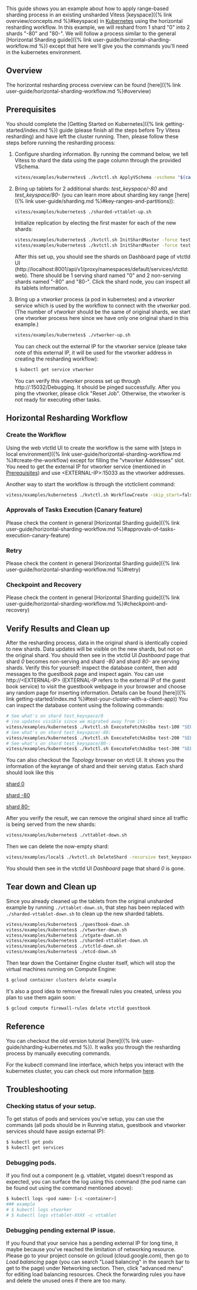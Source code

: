 This guide shows you an example about how to apply range-based sharding
process in an existing unsharded Vitess [keyspace]({% link overview/concepts.md %}#keyspace)
in [Kubernetes](https://kubernetes.io/) using the horizontal resharding workflow.
In this example, we will reshard from 1 shard "0" into 2 shards "-80" and "80-".
We will follow a process similar to the general
[Horizontal Sharding guide]({% link user-guide/horizontal-sharding-workflow.md %})
except that here we'll give you the commands you'll need in the kubernetes
environment.

## Overview

The horizontal resharding process overview can be found
[here]({% link user-guide/horizontal-sharding-workflow.md %}#overview) 

## Prerequisites

You should complete the [Getting Started on Kubernetes]({% link getting-started/index.md %})
guide (please finish all the steps before Try Vitess resharding) and have left
the cluster running. Then, please follow these steps before running the
resharding process:

1.  Configure sharding information. By running the command below, we tell
    Vitess to shard the data using the page column through the provided VSchema.

    ``` sh
    vitess/examples/kubernetes$ ./kvtctl.sh ApplyVSchema -vschema "$(cat vschema.json)" test_keyspace
    ```

1.  Bring up tablets for 2 additional shards:  *test_keyspace/-80* and
    *test_keyspace/80-* (you can learn more about sharding key range
    [here]({% link user-guide/sharding.md %}#key-ranges-and-partitions)):

    ``` sh
    vitess/examples/kubernetes$ ./sharded-vttablet-up.sh
    ```

    Initialize replication by electing the first master for each of the new shards:

    ``` sh
    vitess/examples/kubernetes$ ./kvtctl.sh InitShardMaster -force test_keyspace/-80 test-200
    vitess/examples/kubernetes$ ./kvtctl.sh InitShardMaster -force test_keyspace/80- test-300
    ```

    After this set up, you should see the shards on Dashboard page of vtctld UI
    (http://localhost:8001/api/v1/proxy/namespaces/default/services/vtctld:web).
    There should be 1 serving shard named "0" and 2 non-serving shards named
    "-80" and "80-". Click the shard node, you can inspect all its tablets
    information.

1.  Bring up a *vtworker* process (a pod in kubernetes) and a *vtworker* service
    which is used by the workflow to connect with the *vtworker* pod. (The
    number of *vtworker* should be the same of original shards, we start one
    vtworker process here since we have only one original shard in this example.)

    ``` sh
    vitess/examples/kubernetes$ ./vtworker-up.sh
    ```

    You can check out the external IP for the vtworker service (please take note
    of this external IP, it will be used for the vtworker address in creating
    the resharding workflow):

    ``` sh
    $ kubectl get service vtworker
    ```

    You can verify this *vtworker* process set up through http://<EXTERNAL-IP>:15032/Debugging.
    It should be pinged successfully. After you ping the vtworker, please click
    "Reset Job". Otherwise, the vtworker is not ready for executing other tasks.

## Horizontal Resharding Workflow

### Create the Workflow

Using the web vtctld UI to create the workflow is the same with [steps in local
environment]({% link user-guide/horizontal-sharding-workflow.md %}#create-the-workflow)
except for filling the "vtworker Addresses" slot. You need to get the external
IP for vtworker service (mentioned in
[Prerequisites](#prerequisites)) and use
\<EXTERNAL-IP\>:15033 as the vtworker addresses.

Another way to start the workflow is through the vtctlclient command:

``` sh
vitess/examples/kubernetes$ ./kvtctl.sh WorkflowCreate -skip_start=false horizontal_resharding -keyspace=test_keyspace -vtworkers=<EXTERNAL-IP>:15033 -enable_approvals=true
```

### Approvals of Tasks Execution (Canary feature)

Please check the content in general 
[Horizontal Sharding guide]({% link user-guide/horizontal-sharding-workflow.md %}#approvals-of-tasks-execution-canary-feature)

### Retry

Please check the content in general 
[Horizontal Sharding guide]({% link user-guide/horizontal-sharding-workflow.md %}#retry)

### Checkpoint and Recovery

Please check the content in general 
[Horizontal Sharding guide]({% link user-guide/horizontal-sharding-workflow.md %}#checkpoint-and-recovery)

## Verify Results and Clean up

After the resharding process, data in the original shard is identically copied
to new shards. Data updates will be visible on the new shards, but not on the
original shard. You should then see in the vtctld UI *Dashboard* page that shard
*0* becomes non-serving and shard *-80* and shard *80-* are serving shards.
Verify this for yourself: inspect the database content,
then add messages to the guestbook page and inspect again. You can use
http://\<EXTERNAL-IP\> (EXTERNAL-IP refers to the external IP of the guest book
service) to visit the guestbook webpage in your browser and choose any random
page for inserting information. Details can be found
[here]({% link getting-started/index.md %}#test-your-cluster-with-a-client-app))
You can inspect the database content using the following commands:

``` sh
# See what's on shard test_keyspace/0
# (no updates visible since we migrated away from it):
vitess/examples/kubernetes$ ./kvtctl.sh ExecuteFetchAsDba test-100 "SELECT * FROM messages"
# See what's on shard test_keyspace/-80:
vitess/examples/kubernetes$ ./kvtctl.sh ExecuteFetchAsDba test-200 "SELECT * FROM messages"
# See what's on shard test_keyspace/80-:
vitess/examples/kubernetes$ ./kvtctl.sh ExecuteFetchAsDba test-300 "SELECT * FROM messages"
```

You can also checkout the *Topology* browser on vtctl UI. It shows you the
information of the keyrange of shard and their serving status. Each shard
should look like this

[shard 0](https://cloud.githubusercontent.com/assets/23492389/24313876/072f61e6-109c-11e7-938a-23b8398958aa.png)

[shard -80](https://cloud.githubusercontent.com/assets/23492389/24313813/bd11c824-109b-11e7-83d4-cca3f6093360.png)

[shard 80-](https://cloud.githubusercontent.com/assets/23492389/24313743/7f9ae1c4-109b-11e7-997a-774f4f16e473.png)

After you verify the result, we can remove the
original shard since all traffic is being served from the new shards:

``` sh
vitess/examples/kubernetes$ ./vttablet-down.sh
```

Then we can delete the now-empty shard:

``` sh
vitess/examples/local$ ./kvtctl.sh DeleteShard -recursive test_keyspace/0
```

You should then see in the vtctld UI *Dashboard* page that shard *0* is gone.

## Tear down and Clean up

Since you already cleaned up the tablets from the original unsharded example by
running `./vttablet-down.sh`, that step has been replaced with
`./sharded-vttablet-down.sh` to clean up the new sharded tablets.

``` sh
vitess/examples/kubernetes$ ./guestbook-down.sh
vitess/examples/kubernetes$ ./vtworker-down.sh
vitess/examples/kubernetes$ ./vtgate-down.sh
vitess/examples/kubernetes$ ./sharded-vttablet-down.sh
vitess/examples/kubernetes$ ./vtctld-down.sh
vitess/examples/kubernetes$ ./etcd-down.sh
```

Then tear down the Container Engine cluster itself, which will stop the virtual machines running on Compute Engine:

``` sh
$ gcloud container clusters delete example
```

It's also a good idea to remove the firewall rules you created, unless you plan to use them again soon:

``` sh
$ gcloud compute firewall-rules delete vtctld guestbook
```

## Reference

You can checkout the old version tutorial [here]({% link user-guide/sharding-kubernetes.md %}).
It walks you through the resharding process by manually executing commands.

For the kubectl command line interface, which helps you interact with the
kubernetes cluster, you can check out more information
[here](https://kubernetes.io/docs/user-guide/kubectl-overview).

## Troubleshooting

### Checking status of your setup.

To get status of pods and services you've setup, you can use the commands
(all pods should be in Running status, guestbook and vtworker services
should have assign external IP):

``` sh
$ kubectl get pods
$ kubectl get services
```

### Debugging pods.

If you find out a component (e.g. vttablet, vtgate) doesn't respond as
expected, you can surface the log using this command (the pod name can be
found out using the command mentioned above):

``` sh
$ kubectl logs <pod name> [-c <container>]
### example
# $ kubectl logs vtworker
# $ kubectl logs vttablet-XXXX -c vttablet
```

### Debugging pending external IP issue.

If you found that your service has a pending external IP for long time, it
maybe because you've reached the limitation of networking resource. Please
go to your project console on gcloud (cloud.google.com), then go to *Load
balancing* page (you can search "Load balancing" in the search bar to get
to the page) under Networking section. Then, click "advanced menu" for
editing load balancing resources. Check the forwarding rules you have and
delete the unused ones if there are too many.

